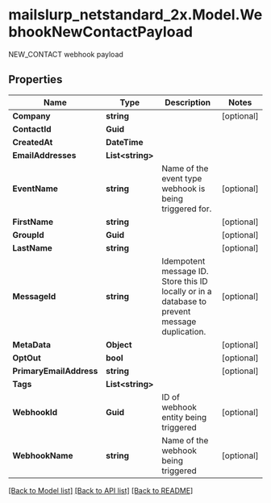 # mailslurp_netstandard_2x.Model.WebhookNewContactPayload
NEW_CONTACT webhook payload

## Properties

Name | Type | Description | Notes
------------ | ------------- | ------------- | -------------
**Company** | **string** |  | [optional] 
**ContactId** | **Guid** |  | 
**CreatedAt** | **DateTime** |  | 
**EmailAddresses** | **List&lt;string&gt;** |  | 
**EventName** | **string** | Name of the event type webhook is being triggered for. | [optional] 
**FirstName** | **string** |  | [optional] 
**GroupId** | **Guid** |  | [optional] 
**LastName** | **string** |  | [optional] 
**MessageId** | **string** | Idempotent message ID. Store this ID locally or in a database to prevent message duplication. | [optional] 
**MetaData** | **Object** |  | [optional] 
**OptOut** | **bool** |  | [optional] 
**PrimaryEmailAddress** | **string** |  | [optional] 
**Tags** | **List&lt;string&gt;** |  | 
**WebhookId** | **Guid** | ID of webhook entity being triggered | [optional] 
**WebhookName** | **string** | Name of the webhook being triggered | [optional] 

[[Back to Model list]](../README#documentation-for-models) [[Back to API list]](../README#documentation-for-api-endpoints) [[Back to README]](../README)

